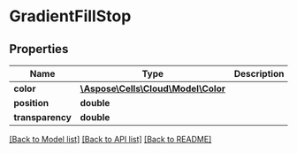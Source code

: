 # GradientFillStop

## Properties
Name | Type | Description | Notes
------------ | ------------- | ------------- | -------------
**color** | [**\Aspose\Cells\Cloud\Model\Color**](Color.md) |  | [optional] 
**position** | **double** |  | 
**transparency** | **double** |  | 

[[Back to Model list]](../README.md#documentation-for-models) [[Back to API list]](../README.md#documentation-for-api-endpoints) [[Back to README]](../README.md)


